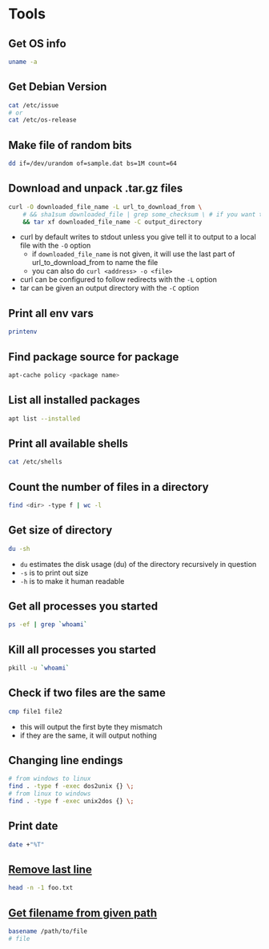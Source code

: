 # Tools

## Get OS info
```bash
uname -a
```

## Get Debian Version
```bash
cat /etc/issue
# or
cat /etc/os-release
```

## Make file of random bits
```bash
dd if=/dev/urandom of=sample.dat bs=1M count=64
```

## Download and unpack .tar.gz files
```bash
curl -O downloaded_file_name -L url_to_download_from \
    # && sha1sum downloaded_file | grep some_checksum \ # if you want to do integrity checking
    && tar xf downloaded_file_name -C output_directory
```
- curl by default writes to stdout unless you give tell it to output to a local file with the `-O` option
  - if `downloaded_file_name` is not given, it will use the last part of url_to_download_from to name the file
  - you can also do `curl <address> -o <file>`
- curl can be configured to follow redirects with the `-L` option
- tar can be given an output directory with the `-C` option

## Print all env vars
```bash
printenv
```

## Find package source for package
```bash
apt-cache policy <package name>
```

## List all installed packages
```bash
apt list --installed
```

## Print all available shells
```bash
cat /etc/shells
```

## Count the number of files in a directory
```bash
find <dir> -type f | wc -l
```

## Get size of directory
```bash
du -sh
```
- `du` estimates the disk usage (du) of the directory recursively in question
- `-s` is to print out size
- `-h` is to make it human readable

## Get all processes you started
```bash
ps -ef | grep `whoami`
```

## Kill all processes you started
```bash
pkill -u `whoami`
```

## Check if two files are the same
```bash
cmp file1 file2
```
- this will output the first byte they mismatch
- if they are the same, it will output nothing

## Changing line endings
```bash
# from windows to linux
find . -type f -exec dos2unix {} \;
# from linux to windows
find . -type f -exec unix2dos {} \;
```

## Print date
```bash
date +"%T"
```

## [Remove last line](https://stackoverflow.com/questions/4881930/remove-the-last-line-from-a-file-in-bash/12349094#12349094)
```bash
head -n -1 foo.txt
```

## [Get filename from given path](https://www.cyberciti.biz/faq/bash-get-filename-from-given-path-on-linux-or-unix/)
```bash
basename /path/to/file
# file
```